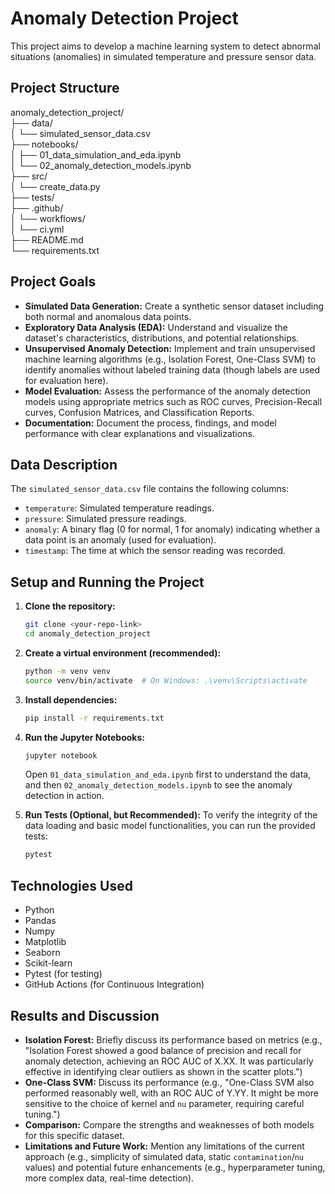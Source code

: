 # Anomaly Detection Project

This project aims to develop a machine learning system to detect abnormal situations (anomalies) in simulated temperature and pressure sensor data.

## Project Structure
anomaly_detection_project/                                                                                                                                                                                           
├── data/                                                                                                                                                                                                            
│   └── simulated_sensor_data.csv                                                                                                                                                                                    
├── notebooks/                                                                                                                                                                                                       
│   ├── 01_data_simulation_and_eda.ipynb                                                                                                                                                                             
│   └── 02_anomaly_detection_models.ipynb                                                                                                                                                                            
├── src/                                                                                                                                                                                                             
│   └── create_data.py                                                                                                                                                                                               
├── tests/                                                                                                                                                                                                           
├── .github/                                                                                                                                                                                                         
│   └── workflows/                                                                                                                                                                                                   
│       └── ci.yml                                                                                                                                                                                                   
├── README.md                                                                                                                                                                                                        
└── requirements.txt                                                                                                                                                                                                 


## Project Goals

* **Simulated Data Generation:** Create a synthetic sensor dataset including both normal and anomalous data points.
* **Exploratory Data Analysis (EDA):** Understand and visualize the dataset's characteristics, distributions, and potential relationships.
* **Unsupervised Anomaly Detection:** Implement and train unsupervised machine learning algorithms (e.g., Isolation Forest, One-Class SVM) to identify anomalies without labeled training data (though labels are used for evaluation here).
* **Model Evaluation:** Assess the performance of the anomaly detection models using appropriate metrics such as ROC curves, Precision-Recall curves, Confusion Matrices, and Classification Reports.
* **Documentation:** Document the process, findings, and model performance with clear explanations and visualizations.

## Data Description

The `simulated_sensor_data.csv` file contains the following columns:

* `temperature`: Simulated temperature readings.
* `pressure`: Simulated pressure readings.
* `anomaly`: A binary flag (0 for normal, 1 for anomaly) indicating whether a data point is an anomaly (used for evaluation).
* `timestamp`: The time at which the sensor reading was recorded.

## Setup and Running the Project

1.  **Clone the repository:**
    ```bash
    git clone <your-repo-link>
    cd anomaly_detection_project
    ```

2.  **Create a virtual environment (recommended):**
    ```bash
    python -m venv venv
    source venv/bin/activate  # On Windows: .\venv\Scripts\activate
    ```

3.  **Install dependencies:**
    ```bash
    pip install -r requirements.txt
    ```

4.  **Run the Jupyter Notebooks:**
    ```bash
    jupyter notebook
    ```
    Open `01_data_simulation_and_eda.ipynb` first to understand the data, and then `02_anomaly_detection_models.ipynb` to see the anomaly detection in action.

5.  **Run Tests (Optional, but Recommended):**
    To verify the integrity of the data loading and basic model functionalities, you can run the provided tests:
    ```bash
    pytest
    ```

## Technologies Used

* Python
* Pandas
* Numpy
* Matplotlib
* Seaborn
* Scikit-learn
* Pytest (for testing)
* GitHub Actions (for Continuous Integration)

## Results and Discussion

* **Isolation Forest:** Briefly discuss its performance based on metrics (e.g., "Isolation Forest showed a good balance of precision and recall for anomaly detection, achieving an ROC AUC of X.XX. It was particularly effective in identifying clear outliers as shown in the scatter plots.")
* **One-Class SVM:** Discuss its performance (e.g., "One-Class SVM also performed reasonably well, with an ROC AUC of Y.YY. It might be more sensitive to the choice of kernel and `nu` parameter, requiring careful tuning.")
* **Comparison:** Compare the strengths and weaknesses of both models for this specific dataset.
* **Limitations and Future Work:** Mention any limitations of the current approach (e.g., simplicity of simulated data, static `contamination`/`nu` values) and potential future enhancements (e.g., hyperparameter tuning, more complex data, real-time detection).
